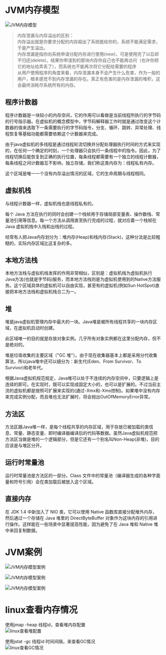 # JVM内存模型
![JVM内存模型](https://github.com/liuyanliang2015/BertNote/blob/master/pics/JVM.png)

> 内存泄漏与内存溢出的区别：<br>
> 内存溢出就是你要求分配的内存超出了系统能给你的，系统不能满足需求，于是产生溢出。<br>
> 内存泄漏是指你向系统申请分配内存进行使用(new)，可是使用完了以后却不归还(delete)，结果你申请到的那块内存你自己也不能再访问（也许你把它的地址给弄丢了），而系统也不能再次将它分配给需要的程序<br>
> 从用户使用程序的角度来看，内存泄漏本身不会产生什么危害，作为一般的用户，根本感觉不到内存泄漏的存在。真正有危害的是内存泄漏的堆积，这会最终消耗尽系统所有的内存。

## 程序计数器
程序计数器是一块较小的内存空间，它的作用可以看做是当前线程所执行的字节码的行号指示器。在虚拟机的概念模型中，字节码解释器工作时就是通过改变这个计数器的值来选取下一条需要执行的字节码指令，分支、循环、跳转、异常处理、线程恢复等基础功能都需要依赖这个计数器来完成。<br>

由于java虚拟机的多线程是通过线程轮流切换并分配处理器执行时间的方式来实现的，在任何一个确定的时刻，一个处理器只会执行一条线程中的指令。因此，为了线程切换后能恢复到正确的执行位置，每条线程都需要有一个独立的线程计数器，每条线程之间计数器互不影响，独立存储，我们称这类内存为：线程私有内存。

这个区域是唯一一个没有内存溢出情况的区域，它的生命周期与线程相同。



## 虚拟机栈
与线程计数器一样，虚拟机栈也是线程私有的。<br>

每个 Java 方法在执行的同时会创建一个栈帧用于存储局部变量表、操作数栈、常量池引用等信息。每一个方法从调用直至执行完成的过程，就对应着一个栈帧在 Java 虚拟机栈中入栈和出栈的过程。<br>

经常有人把Java内存划分为：堆内存(Heap)和栈内存(Stack)，这种分法是比较粗糙的，实际内存区域比这复杂的多。

## 本地方法栈
本地方法栈与虚拟机栈发挥的作用非常相似，区别是：虚拟机栈为虚拟机执行Java方法(也就是字节码)服务，而本地方法栈则是为虚拟机使用到的Native方法服务。这个区域具体的虚拟机可以自由实现，甚至有的虚拟机(例如Sun HotSpot)直接把本地方法栈和虚拟机栈合二为一。

## 堆
堆是java虚拟机管理内存中最大的一块。Java堆是被所有线程共享的一块内存区域，在虚拟机启动时创建。<br>

此区域唯一的目的就是存放对象实例。几乎所有对象实例都在这里分配内存，但不是绝对的。<br>

堆是垃圾收集的主要区域（"GC 堆"）。由于现在收集器基本上都是采用分代收集算法，所以java堆中还可以细分为：新生代(Eden、From Survivor、To Survivor)和老年代。<br>

根据Java虚拟机规范规定，Java堆可以处于不连续的内存空间中，只要逻辑上是连续的即可。在实现时，既可以实现成固定大小的，也可以是扩展的。不过当前主流的虚拟机都是按照可扩展来实现的(通过-Xmx和-Xms控制)。如果堆中没有内存来完成实例分配，而且堆也无法扩展时，将会抛出OutOfMemoryError异常。


## 方法区
方法区跟Java堆一样，是每个线程共享的内存区域，用于存放已被加载的类信息、常量、静态变量、即时编译器编译后的代码等数据。虽然Java虚拟机规范把方法区当做是堆的一个逻辑部分，但是它还有一个别名叫Non-Heap(非堆)，目的应该是与堆区分开。


## 运行时常量池
运行时常量池是方法区的一部分。Class 文件中的常量池（编译器生成的各种字面量和符号引用）会在类加载后被放入这个区域。

## 直接内存
在 JDK 1.4 中新加入了 NIO 类，它可以使用 Native 函数库直接分配堆外内存，然后通过一个存储在 Java 堆里的 DirectByteBuffer 对象作为这块内存的引用进行操作。这样能在一些场景中显著提高性能，因为避免了在 Java 堆和 Native 堆中来回复制数据。



# JVM案例
![JVM内存模型案例](https://github.com/liuyanliang2015/BertNote/blob/master/pics/JVM-demo.png)


![JVM内存模型案例](https://github.com/liuyanliang2015/BertNote/blob/master/pics/JVM-demo2.png)


![JVM内存模型案例](https://github.com/liuyanliang2015/BertNote/blob/master/pics/JVM-demo3.png)


# linux查看内存情况
使用jmap -heap 线程id，查看堆内存配置 <br>
![linux查看堆配置](https://github.com/liuyanliang2015/BertNote/blob/master/pics/jmap-heap.png) <br>

使用jstat -gc 线程id  时间间隔，来查看GC情况 <br>
![linux查看GC情况](https://github.com/liuyanliang2015/BertNote/blob/master/pics/jstat-gc.png)




